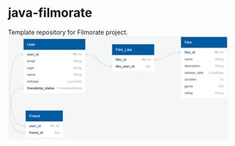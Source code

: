# java-filmorate
Template repository for Filmorate project.
![DB Schema](https://github.com/RomanPolyansky/java-filmorate/blob/8af6809edb54650b50257a1d6b8556d588072c78/2022-11-01_16-58-28.png)